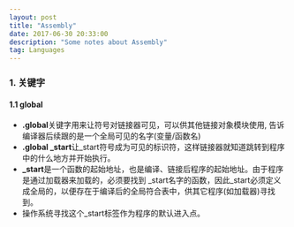 ```yaml
---
layout: post
title: "Assembly"
date: 2017-06-30 20:33:00 
description: "Some notes about Assembly"
tag: Languages
---
```



### 1. 关键字
#### 1.1 global
- **.global**关键字用来让符号对链接器可见，可以供其他链接对象模块使用, 告诉编译器后续跟的是一个全局可见的名字(变量/函数名)
- **.global \_start**让\_start符号成为可见的标识符，这样链接器就知道跳转到程序中的什么地方并开始执行。
- **\_start**是一个函数的起始地址，也是编译、链接后程序的起始地址。由于程序是通过加载器来加载的，必须要找到 \_start名字的函数，因此\_start必须定义成全局的，以便存在于编译后的全局符合表中，供其它程序(如加载器)寻找到。
- 操作系统寻找这个_start标签作为程序的默认进入点。


